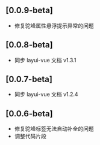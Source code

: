 ## [0.0.9-beta]

-  修复驼峰属性悬浮提示异常的问题

## [0.0.8-beta]

-  同步 layui-vue 文档 v1.3.1

## [0.0.7-beta]

- 同步 layui-vue 文档 v1.2.4

## [0.0.6-beta]

- 修复驼峰标签无法自动补全的问题
- 调整代码片段